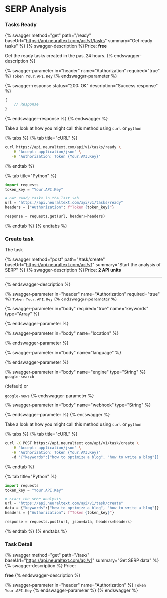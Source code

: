 # SERP Analysis

### Tasks Ready

{% swagger method="get" path="/ready" baseUrl="https://api.neuraltext.com/api/v1/tasks" summary="Get ready tasks" %}
{% swagger-description %}
Price: **free**

Get the ready tasks created in the past 24 hours.
{% endswagger-description %}

{% swagger-parameter in="header" name="Authorization" required="true" %}
`Token Your.API.Key`
{% endswagger-parameter %}

{% swagger-response status="200: OK" description="Success response" %}
```javascript
{
    // Response
}
```
{% endswagger-response %}
{% endswagger %}

Take a look at how you might call this method using `curl` or `python`

{% tabs %}
{% tab title="cURL" %}
```bash
curl https://api.neuraltext.com/api/v1/tasks/ready \
   -H "Accept: application/json" \
   -H "Authorization: Token {Your.API.Key}"
```
{% endtab %}

{% tab title="Python" %}
```python
import requests
token_key = "Your.API.Key"

# Get ready tasks in the last 24h
url = "https://api.neuraltext.com/api/v1/tasks/ready"
headers = {"Authorization": f"Token {token_key}"}

response = requests.get(url, headers=headers)
```
{% endtab %}
{% endtabs %}

### Create task

The task&#x20;

{% swagger method="post" path="/task/create" baseUrl="https://api.neuraltext.com/api/v1" summary="Start the analysis of SERP" %}
{% swagger-description %}
Price: **2 API units**

****
{% endswagger-description %}

{% swagger-parameter in="header" name="Authorization" required="true" %}
`Token Your.API.Key`
{% endswagger-parameter %}

{% swagger-parameter in="body" required="true" name="keywords" type="Array" %}

{% endswagger-parameter %}

{% swagger-parameter in="body" name="location" %}

{% endswagger-parameter %}

{% swagger-parameter in="body" name="language" %}

{% endswagger-parameter %}

{% swagger-parameter in="body" name="engine" type="String" %}
`google-search`

 (default) or 

`google-news`
{% endswagger-parameter %}

{% swagger-parameter in="body" name="webhook" type="String" %}

{% endswagger-parameter %}
{% endswagger %}

Take a look at how you might call this method using `curl` or `python`

{% tabs %}
{% tab title="cURL" %}
```bash
curl -X POST https://api.neuraltext.com/api/v1/task/create \
   -H "Accept: application/json" \
   -H "Authorization: Token {Your.API.Key}"
   -d '{"keywords":["how to optimize a blog", "how to write a blog"]}'
```
{% endtab %}

{% tab title="Python" %}
```python
import requests
token_key = "Your.API.Key"

# Start the SERP Analysis
url = "https://api.neuraltext.com/api/v1/task/create"
data = {"keywords":["how to optimize a blog", "how to write a blog"]}
headers = {"Authorization": f"Token {token_key}"}

response = requests.post(url, json=data, headers=headers)
```
{% endtab %}
{% endtabs %}

### Task Detail

{% swagger method="get" path="/task/<id>" baseUrl="https://api.neuraltext.com/api/v1" summary="Get SERP data" %}
{% swagger-description %}
Price: 

**free**
{% endswagger-description %}

{% swagger-parameter in="header" name="Authorization" %}
`Token Your.API.Key`
{% endswagger-parameter %}
{% endswagger %}
